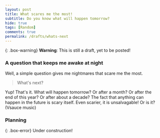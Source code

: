 ```yaml
---
layout: post
title: What scares me the most!
subtitle: Do you know what will happen tomorrow?
hide: true
tags: [Random]
comments: true
permalink: /drafts/whats-next
---
```


{: .box-warning}
**Warning**: This is still a draft, yet to be posted!

### A question that keeps me awake at night

Well, a simple question gives me nightmares that scare me the most.

> What's next?

Yup! That's it. What will happen tomorrow? Or after a month? Or after the end of this year? Or after about a decade? The fact that anything can happen in the future is scary itself. Even scarier, it is unsalvagable! Or is it? (Vsauce music)

### Planning

{: .box-error}
Under construction!
